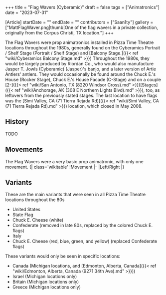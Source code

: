 +++
title = "Flag Wavers (Cyberamic)"
draft = false
tags = ["Animatronics"]
date = "2023-07-31"

[Article]
startDate = ""
endDate = ""
contributors = ["Saan1ty"]
gallery = ["MattFlagWaver.png|thumb|One of the flag wavers in a private collection, originally from the Corpus Christi, TX location."]
+++

The Flag Wavers were prop animatronics installed in Pizza Time Theatre locations throughout the 1980s, generally found on the Cyberamics Portrait / Shelf Stage (Portrait / Shelf Stage) and [Balcony Stage.]({{< ref "wiki/Cyberamics Balcony Stage.md" >}}) Throughout the 1980s, they would be largely produced by Riordan Co., who would also manufacture Jasper T. Jowls (Cyberamic) (Jasper)'s banjo, and a later version of Artie Antlers' antlers. They would occasionally be found around the Chuck E.'s House (Rocker Stage), Chuck E.'s House Facade (C-Stage) and on a couple [2-]({{< ref "wiki/San Antonio, TX (8220 Windsor Cross).md" >}})[Stages]({{< ref "wiki/Anchorage, AK (308 E Northern Lights Blvd).md" >}}), too, as leftovers from the previously stated stages. The last location to have flags was the [Simi Valley, CA (71 Tierra Rejada Rd)]({{< ref "wiki/Simi Valley, CA (71 Tierra Rejada Rd).md" >}}) location, which closed in May 2008.

<h2> History </h2>
TODO

<h2> Movements </h2>
The Flag Wavers were a very basic prop animatronic, with only one movement.
{| class='wikitable'
!Movement
|-
|Left/Right
|}

<h2> Variants </h2>
These are the main variants that were seen in all Pizza Time Theatre locations throughout the 80s

* United States
* State Flag
* Chuck E. Cheese (white)
* Confederate (removed in late 80s, replaced by the colored Chuck E. flags)
* Italy
* Chuck E. Cheese (red, blue, green, and yellow) (replaced Confederate flags)

These variants would only be seen in specific locations: 

* Canada (Michigan locations, and [Edmonton, Alberta, Canada]({{< ref "wiki/Edmonton, Alberta, Canada (9271 34th Ave).md" >}}))
* Israel (Michigan locations only)
* Britain (Michigan locations only)
* Greece (Michigan locations only)


